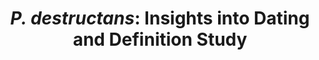 ---
title: "<i>P. destructans</i>: Insights into Dating and Definition Study"
excerpt: "Russian Science Foundation project<br/>Don State Technical University; Jan 2025 – Feb 2025<br/><img src='/images/research/Pdiddy.png' width='500px'>"
collection: research
external_url: https://github.com/PopovIILab/Pdiddy
---